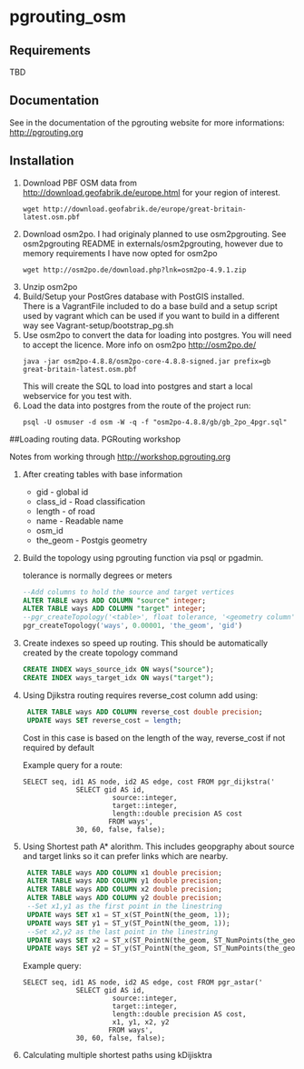 # pgrouting_osm

## Requirements

TBD

## Documentation

See in the documentation of the pgrouting website for more informations: http://pgrouting.org

## Installation

1. Download PBF OSM data from http://download.geofabrik.de/europe.html for your region of interest.
   ```
   wget http://download.geofabrik.de/europe/great-britain-latest.osm.pbf
   ```
2. Download osm2po. I had originaly planned to use osm2pgrouting.  See osm2pgrouting README in externals/osm2pgrouting, however due to memory requirements I have now opted for osm2po
   ```
   wget http://osm2po.de/download.php?lnk=osm2po-4.9.1.zip
   ```
3. Unzip osm2po
4. Build/Setup your PostGres database with PostGIS installed.  
   There is a VagrantFile included to do a base build and a setup script used by vagrant which can be used if you want to build in a different way
   see Vagrant-setup/bootstrap_pg.sh
5. Use osm2po to convert the data for loading into postgres.  You will need to accept the licence.  More info on osm2po http://osm2po.de/
   ```
   java -jar osm2po-4.8.8/osm2po-core-4.8.8-signed.jar prefix=gb great-britain-latest.osm.pbf 
   ```
   This will create the SQL to load into postgres and start a local webservice for you test with.
6. Load the data into postgres from the route of the project run:
   ```
   psql -U osmuser -d osm -W -q -f "osm2po-4.8.8/gb/gb_2po_4pgr.sql"
   ```
   
##Loading routing data. PGRouting workshop

Notes from working through http://workshop.pgrouting.org

1. After creating tables with base information
   * gid - global id
   * class_id - Road classification
   * length - of road
   * name - Readable name
   * osm_id
   * the_geom - Postgis geometry

2. Build the topology using pgrouting function via psql or pgadmin.

   tolerance is normally degrees or meters
   ```sql
   --Add columns to hold the source and target vertices 
   ALTER TABLE ways ADD COLUMN "source" integer;
   ALTER TABLE ways ADD COLUMN "target" integer;
   --pgr_createTopology('<table>', float tolerance, '<geometry column', '<gid>')
   pgr_createTopology('ways', 0.00001, 'the_geom', 'gid')
   ```

4. Create indexes so speed up routing.  This should be automatically created by the create topology command
   ```sql
   CREATE INDEX ways_source_idx ON ways("source");
   CREATE INDEX ways_target_idx ON ways("target");
   ```
5. Using Djikstra routing requires reverse_cost column add using:
   ```sql
    ALTER TABLE ways ADD COLUMN reverse_cost double precision;
    UPDATE ways SET reverse_cost = length;   
   ```
   Cost in this case is based on the length of the way, reverse_cost if not required by default
   
   Example query for a route:
   ```
   SELECT seq, id1 AS node, id2 AS edge, cost FROM pgr_dijkstra('
                SELECT gid AS id,
                         source::integer,
                         target::integer,
                         length::double precision AS cost
                        FROM ways',
                30, 60, false, false);
   ```
   
6. Using Shortest path A* alorithm.  This includes geopgraphy about source and target links so it can prefer links which are nearby.
   ```sql
    ALTER TABLE ways ADD COLUMN x1 double precision;
    ALTER TABLE ways ADD COLUMN y1 double precision;
    ALTER TABLE ways ADD COLUMN x2 double precision;
    ALTER TABLE ways ADD COLUMN y2 double precision;  
    --Set x1,y1 as the first point in the linestring
    UPDATE ways SET x1 = ST_x(ST_PointN(the_geom, 1));
    UPDATE ways SET y1 = ST_y(ST_PointN(the_geom, 1));
    --Set x2,y2 as the last point in the linestring
    UPDATE ways SET x2 = ST_x(ST_PointN(the_geom, ST_NumPoints(the_geom)));
    UPDATE ways SET y2 = ST_y(ST_PointN(the_geom, ST_NumPoints(the_geom)));
   ```
   
   Example query:
   ```
   SELECT seq, id1 AS node, id2 AS edge, cost FROM pgr_astar('
                SELECT gid AS id,
                         source::integer,
                         target::integer,
                         length::double precision AS cost,
                         x1, y1, x2, y2
                        FROM ways',
                30, 60, false, false);
   ```
   
7. Calculating multiple shortest paths using kDijisktra

